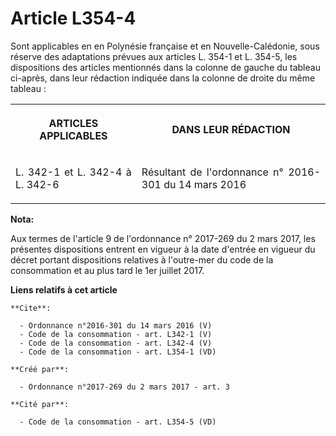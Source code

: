 # Article L354-4

Sont applicables en en Polynésie française et en Nouvelle-Calédonie, sous réserve des adaptations prévues aux articles L.
354-1 et L. 354-5, les dispositions des articles mentionnés dans la colonne de gauche du tableau ci-après, dans leur
rédaction indiquée dans la colonne de droite du même tableau : 

<table>
      <tbody>
        <tr>
          <th>

ARTICLES APPLICABLES 

</th>
          <th>

DANS LEUR RÉDACTION 

</th>
        </tr>
        <tr>
          <td align="justify">

L. 342-1 et L. 342-4 à L. 342-6

</td>
          <td align="justify">

Résultant de l'ordonnance n° 2016-301 du 14 mars 2016

</td>
        </tr>
      </tbody>
    </table>

**Nota:**

Aux termes de l'article 9 de l'ordonnance n° 2017-269 du 2 mars 2017,   les présentes dispositions entrent en vigueur à la
date d'entrée en   vigueur du décret portant dispositions relatives à l'outre-mer du code   de la consommation et au plus
tard le 1er juillet 2017.

**Liens relatifs à cet article**

	**Cite**:

	  - Ordonnance n°2016-301 du 14 mars 2016 (V)
	  - Code de la consommation - art. L342-1 (V)
	  - Code de la consommation - art. L342-4 (V)
	  - Code de la consommation - art. L354-1 (VD)

	**Créé par**:

	  - Ordonnance n°2017-269 du 2 mars 2017 - art. 3

	**Cité par**:

	  - Code de la consommation - art. L354-5 (VD)
